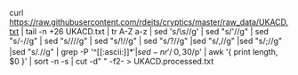 curl https://raw.githubusercontent.com/rdeits/cryptics/master/raw_data/UKACD.txt | 
tail -n +26 UKACD.txt | tr A-Z a-z |
sed 's/\s//g' | sed "s/'//g" | sed "s/-//g" | sed "s/\///g" | sed "s/\!//g" | sed "s/?//g" |sed "s/,//g" |sed "s/;//g" |sed "s/\.//g" |
grep -P '^[[:ascii:]]*$' | 
sed -nr '/^.{0,30}$/p' |
awk '{ print length, $0 }' | sort -n -s | cut -d" " -f2-  > UKACD.processed.txt
